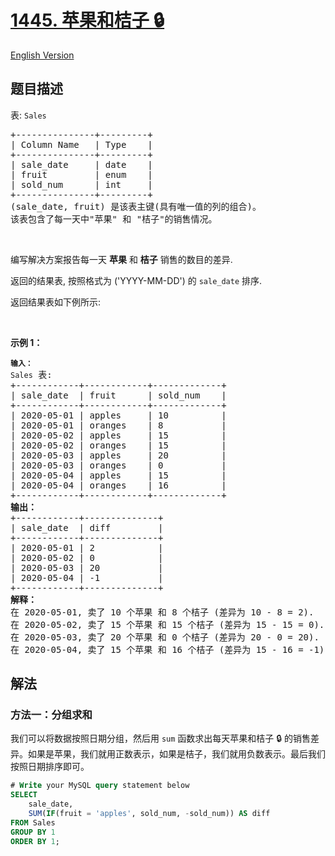 # [1445. 苹果和桔子 🔒](https://leetcode.cn/problems/apples-oranges)

[English Version](/solution/1400-1499/1445.Apples%20%26%20Oranges/README_EN.md)

<!-- tags:数据库 -->

<!-- difficulty:中等 -->

## 题目描述

<!-- 这里写题目描述 -->

<p>表: <code>Sales</code></p>

<pre>
+---------------+---------+
| Column Name   | Type    |
+---------------+---------+
| sale_date     | date    |
| fruit         | enum    | 
| sold_num      | int     | 
+---------------+---------+
(sale_date, fruit) 是该表主键(具有唯一值的列的组合)。
该表包含了每一天中"苹果" 和 "桔子"的销售情况。
</pre>

<p>&nbsp;</p>

<p>编写解决方案报告每一天&nbsp;<strong>苹果</strong>&nbsp;和&nbsp;<strong>桔子</strong>&nbsp;销售的数目的差异.</p>

<p>返回的结果表,&nbsp;按照格式为&nbsp;('YYYY-MM-DD') 的 <code>sale_date</code> 排序.</p>

<p>返回结果表如下例所示:</p>

<p>&nbsp;</p>

<p><strong>示例 1：</strong></p>

<pre>
<code><strong>输入：</strong>
Sales</code> 表:
+------------+------------+-------------+
| sale_date  | fruit      | sold_num    |
+------------+------------+-------------+
| 2020-05-01 | apples     | 10          |
| 2020-05-01 | oranges    | 8           |
| 2020-05-02 | apples     | 15          |
| 2020-05-02 | oranges    | 15          |
| 2020-05-03 | apples     | 20          |
| 2020-05-03 | oranges    | 0           |
| 2020-05-04 | apples     | 15          |
| 2020-05-04 | oranges    | 16          |
+------------+------------+-------------+
<strong>输出：</strong>
+------------+--------------+
| sale_date  | diff         |
+------------+--------------+
| 2020-05-01 | 2            |
| 2020-05-02 | 0            |
| 2020-05-03 | 20           |
| 2020-05-04 | -1           |
+------------+--------------+
<strong>解释：</strong>
在 2020-05-01, 卖了 10 个苹果 和 8 个桔子 (差异为 10 - 8 = 2).
在 2020-05-02, 卖了 15 个苹果 和 15 个桔子 (差异为 15 - 15 = 0).
在 2020-05-03, 卖了 20 个苹果 和 0 个桔子 (差异为 20 - 0 = 20).
在 2020-05-04, 卖了 15 个苹果 和 16 个桔子 (差异为 15 - 16 = -1).
</pre>

## 解法

### 方法一：分组求和

我们可以将数据按照日期分组，然后用 `sum` 函数求出每天苹果和桔子 🔒 的销售差异。如果是苹果，我们就用正数表示，如果是桔子，我们就用负数表示。最后我们按照日期排序即可。

<!-- tabs:start -->

```sql
# Write your MySQL query statement below
SELECT
    sale_date,
    SUM(IF(fruit = 'apples', sold_num, -sold_num)) AS diff
FROM Sales
GROUP BY 1
ORDER BY 1;
```

<!-- tabs:end -->

<!-- end -->
